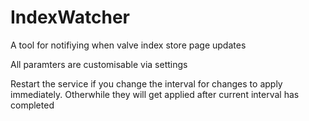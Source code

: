 # IndexWatcher
A tool for notifiying when valve index store page updates

All paramters are customisable via settings

Restart the service if you change the interval for changes to apply immediately. Otherwhile they will get applied after current interval has completed
